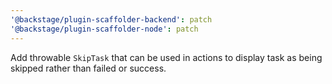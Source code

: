 ```yaml
---
'@backstage/plugin-scaffolder-backend': patch
'@backstage/plugin-scaffolder-node': patch
---
```


Add throwable `SkipTask` that can be used in actions to display task as being skipped rather than failed or success.
